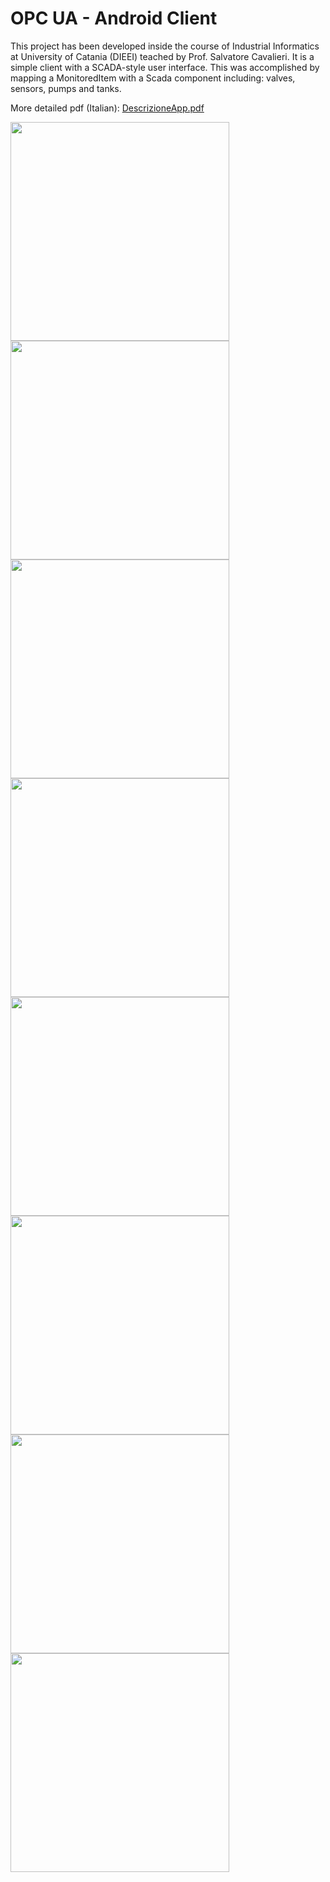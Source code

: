 # OPC UA - Android Client
This project has been developed inside the course of Industrial Informatics at University of Catania (DIEEI) teached by Prof. Salvatore Cavalieri.
It is a simple client with a SCADA-style user interface.
This was accomplished by mapping a MonitoredItem with a Scada component including: valves, sensors, pumps and tanks.<br />


 More detailed pdf (Italian): <a href="https://github.com/ChristianCavallo/OpcUA-Client/blob/master/DescrizioneApp.pdf">DescrizioneApp.pdf</a><br />

<p>
  <img src="https://github.com/ChristianCavallo/OpcUA-Client/blob/master/screenshots/Endpoints.png" width="350">
  <img src="https://github.com/ChristianCavallo/OpcUA-Client/blob/master/screenshots/AddressSpace.png" width="350">
  <img src="https://github.com/ChristianCavallo/OpcUA-Client/blob/master/screenshots/DataVariables.png" width="350">
  <img src="https://github.com/ChristianCavallo/OpcUA-Client/blob/master/screenshots/Write.png" width="350">
  <img src="https://github.com/ChristianCavallo/OpcUA-Client/blob/master/screenshots/MonitorView1.png" width="350">
  <img src="https://github.com/ChristianCavallo/OpcUA-Client/blob/master/screenshots/CustomElement.png" width="350">
  <img src="https://github.com/ChristianCavallo/OpcUA-Client/blob/master/screenshots/MonitorView2.png" width="350">
  <img src="https://github.com/ChristianCavallo/OpcUA-Client/blob/master/screenshots/Graphic.png" width="350">
</p>


